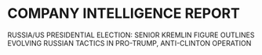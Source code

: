 # COMPANY INTELLIGENCE REPORT

RUSSIA/US PRESIDENTIAL ELECTION: SENIOR KREMLIN FIGURE OUTLINES EVOLVING RUSSIAN TACTICS IN PRO-TRUMP, ANTI-CLINTON OPERATION

